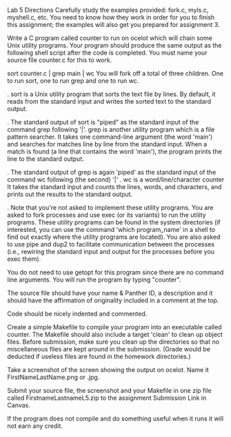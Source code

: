 Lab 5 Directions
Carefully study the examples provided: fork.c, myls.c, myshell.c, etc. You need to know how they work in order for you to finish this assignment; the examples will also get you prepared for assignment 3.

Write a C program called counter to run on ocelot which will chain some Unix utility programs. Your program should produce the same output as the following shell script after the code is completed. You must name your source file counter.c for this to work.

sort counter.c | grep main | wc
You will fork off a total of three children. One to run sort, one to run grep and one to run wc.

. sort is a Unix utility program that sorts the text file by lines. By default, it reads from the standard input and writes the sorted text to the standard output.

. The standard output of sort is "piped" as the standard input of the command grep following '|'. grep is another utility program which is a file pattern searcher. It takes one command-line argument (the word 'main') and searches for matches line by line from the standard input. When a match is found (a line that contains the word 'main'), the program prints the line to the standard output.

. The standard output of grep is again 'piped' as the standard input of the command wc following (the second) '|' . wc is a word/line/character counter It takes the standard input and counts the lines, words, and characters, and prints out the results to the standard output.

. Note that you're not asked to implement these utility programs. You are asked to fork processes and use exec (or its variants) to run the utility programs. These utility programs can be found in the system directories (if interested, you can use the command 'which program_name' in a shell to find out exactly where the utility programs are located). You are also asked to use pipe and dup2 to facilitate communication between the processes (i.e., rewiring the standard input and output for the processes before you exec them).

You do not need to use getopt for this program since there are no command line arguments. You will run the program by typing "counter".

The source file should have your name & Panther ID, a description and it should have the affirmation of originality included in a comment at the top.

Code should be nicely indented and commented.

Create a simple Makefile to compile your program into an executable called counter. The Makefile should
also include a target 'clean' to clean up object files. Before submission, make sure you clean up the directories so that no miscellaneous files are kept around in the submission. (Grade would be deducted if useless files are found in the homework directories.)

Take a screenshot of the screen showing the output on ocelot. Name it FirstNameLastName.png or .jpg.

Submit your source file, the screenshot and your Makefile in one zip file called FirstnameLastnameL5.zip to the assignment Submission Link in Canvas.

If the program does not compile and do something useful when it runs it will not earn any credit.
